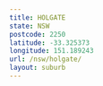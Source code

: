 ```yaml
---
title: HOLGATE
state: NSW
postcode: 2250
latitude: -33.325373
longitude: 151.189243
url: /nsw/holgate/
layout: suburb
---
```

